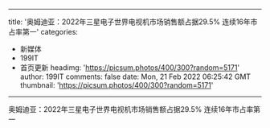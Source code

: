 
---
title: '奥姆迪亚：2022年三星电子世界电视机市场销售额占据29.5%  连续16年市占率第一'
categories: 
 - 新媒体
 - 199IT
 - 首页更新
headimg: 'https://picsum.photos/400/300?random=5171'
author: 199IT
comments: false
date: Mon, 21 Feb 2022 06:25:42 GMT
thumbnail: 'https://picsum.photos/400/300?random=5171'
---

<div>   
奥姆迪亚：2022年三星电子世界电视机市场销售额占据29.5%  连续16年市占率第一  
</div>
            